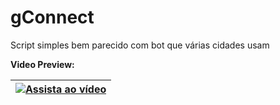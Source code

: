 # gConnect
Script simples bem parecido com bot que várias cidades usam

**Video Preview:**

| [![Assista ao vídeo](https://img.youtube.com/vi/RPYPia3zILk/0.jpg)](https://www.youtube.com/watch?v=RPYPia3zILk) |
| --- |
